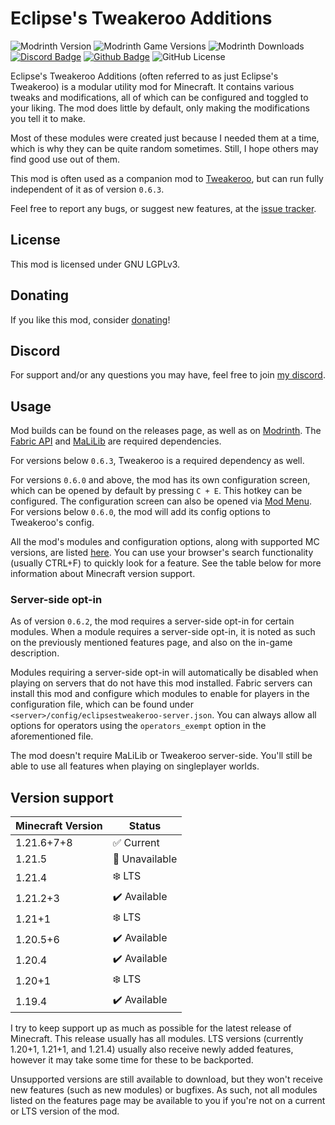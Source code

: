 # Eclipse's Tweakeroo Additions

![Modrinth Version](https://img.shields.io/modrinth/v/6kKLK5i1?logo=modrinth&color=008800)
![Modrinth Game Versions](https://img.shields.io/modrinth/game-versions/6kKLK5i1?logo=modrinth&color=008800)
![Modrinth Downloads](https://img.shields.io/modrinth/dt/6kKLK5i1?logo=modrinth&color=008800)
[![Discord Badge](https://img.shields.io/badge/chat-discord-%235865f2)](https://discord.gg/CNNkyWRkqm)
[![Github Badge](https://img.shields.io/badge/github-eclipsestweakeroo-white?logo=github)](https://github.com/eclipseisoffline/eclipsestweakeroo)
![GitHub License](https://img.shields.io/github/license/eclipseisoffline/eclipsestweakeroo)

Eclipse's Tweakeroo Additions (often referred to as just Eclipse's Tweakeroo) is a modular utility mod for Minecraft.
It contains various tweaks and modifications, all of which can be configured and toggled to your liking. The mod does
little by default, only making the modifications you tell it to make.

Most of these modules were created just because I needed them at a time, which is why they can be quite random sometimes.
Still, I hope others may find good use out of them.

This mod is often used as a companion mod to [Tweakeroo](https://modrinth.com/mod/tweakeroo),
but can run fully independent of it as of version `0.6.3`.

Feel free to report any bugs, or suggest new features, at the [issue tracker](https://github.com/eclipseisoffline/eclipsestweakeroo/issues).

## License

This mod is licensed under GNU LGPLv3.

## Donating

If you like this mod, consider [donating](https://buymeacoffee.com/eclipseisoffline)!

## Discord

For support and/or any questions you may have, feel free to join [my discord](https://discord.gg/CNNkyWRkqm).

## Usage

Mod builds can be found on the releases page, as well as on [Modrinth](https://modrinth.com/mod/eclipses-tweakeroo-additions).
The [Fabric API](https://modrinth.com/mod/fabric-api) and [MaLiLib](https://modrinth.com/mod/malilib) are required dependencies.

For versions below `0.6.3`, Tweakeroo is a required dependency as well.

For versions `0.6.0` and above, the mod has its own configuration screen,
which can be opened by default by pressing `C + E`. This hotkey can be configured. The configuration screen can
also be opened via [Mod Menu](https://modrinth.com/mod/modmenu). For versions below `0.6.0`, the mod will add its config options to Tweakeroo's
config.

All the mod's modules and configuration options, along with supported MC versions, are listed [here](FEATURES.md).
You can use your browser's search functionality (usually CTRL+F) to quickly look for a feature.
See the table below for more information about Minecraft version support.

### Server-side opt-in

As of version `0.6.2`, the mod requires a server-side opt-in for certain modules. When a module requires a server-side
opt-in, it is noted as such on the previously mentioned features page, and also on the in-game description.

Modules requiring a server-side opt-in will automatically be disabled when playing on servers that do not have this mod installed. Fabric servers
can install this mod and configure which modules to enable for players in the configuration file, which can be found under
`<server>/config/eclipsestweakeroo-server.json`. You can always allow all options for operators using the `operators_exempt`
option in the aforementioned file.

The mod doesn't require MaLiLib or Tweakeroo server-side. You'll still be able to use all features when playing on singleplayer worlds.

## Version support

| Minecraft Version | Status          |
|-------------------|-----------------|
| 1.21.6+7+8        | ✅ Current       |
| 1.21.5            | 🚫️ Unavailable |
| 1.21.4            | ❄️ LTS          |
| 1.21.2+3          | ✔️ Available    |
| 1.21+1            | ❄️ LTS          |
| 1.20.5+6          | ✔️ Available    |
| 1.20.4            | ✔️ Available    |
| 1.20+1            | ❄️ LTS          |
| 1.19.4            | ✔️ Available    |

I try to keep support up as much as possible for the latest release of Minecraft. This release usually has all modules.
LTS versions (currently 1.20+1, 1.21+1, and 1.21.4) usually also receive newly added features, however it may take some time
for these to be backported.

Unsupported versions are still available to download, but they won't receive new features (such as new modules) or bugfixes.
As such, not all modules listed on the features page may be available to you if you're not on a current or LTS version of the mod.
